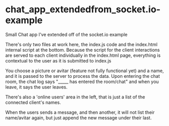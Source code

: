 # chat_app_extendedfrom_socket.io-example
Small Chat app I've extended off of the socket.io example

There's only two files at work here, the index.js code and the index.html internal script at the bottom.
Because the script for the client interactions are served to each client individually in the index.html
page, everything is contextual to the user as it is submitted to index.js

You choose a picture or avitar (feature not fully functional yet) and a name, and it is passed to the server to process the data.
Upon entering the chat room, the chat log says "_____ has entered the room/chat" and when you leave, it says the user leaves.

There's also a 'online users' area in the left, that is just a list of the connected client's names. 

When the users sends a message, and then another, it will not list their name/avitar again, but just append the new message under their last.
